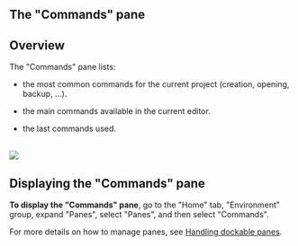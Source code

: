 


## The "Commands" pane
			



<a name="NOTE1"></a>
<a name="NOTE1_1"></a>


## Overview
<a name="overview_ELTTEXTE000088"></a>
The "Commands" pane lists:

- the most common commands for the current project (creation, opening, backup, ...).

- the main commands available in the current editor.

- the last commands used.

<br>![](https://doc.pcsoft.fr/en-US/images/image.awp?langid=3&name=VoletCommande.gif)


<a name="NOTE2"></a>
<a name="NOTE2_1"></a>


## Displaying the "Commands" pane
<a name="displaying_the_commands_pane_ELTTEXTE000112"></a>
**To display the "Commands" pane**, go to the "Home" tab, "Environment" group, expand "Panes", select "Panes", and then select "Commands".

For more details on how to manage panes, see [Handling dockable panes](../Editeurs/2027001.md).


